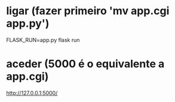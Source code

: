 # ligar (fazer primeiro 'mv app.cgi app.py')
FLASK_RUN=app.py flask run

# aceder (5000 é o equivalente a app.cgi)
http://127.0.0.1:5000/